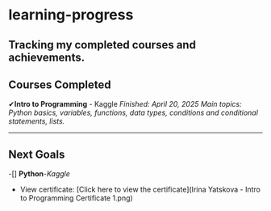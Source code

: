 # learning-progress
Tracking my completed courses and achievements.
---
## Courses Completed
✔**Intro to Programming** - Kaggle
_Finished: April 20, 2025_
_Main topics: Python basics, variables, functions, data types, conditions and conditional statements, lists._

---

## Next Goals

-[] **Python**-*Kaggle*
- View certificate: [Click here to view the certificate](Irina Yatskova - Intro to Programming Certificate 1.png)
  
